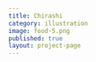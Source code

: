 ```yaml
---
title: Chirashi
category: illustration
image: food-5.png
published: true
layout: project-page
---
```

